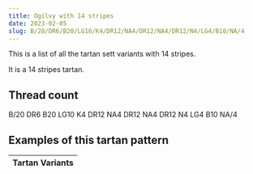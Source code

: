 ```yaml
---
title: Ogilvy with 14 stripes
date: 2023-02-05
slug: B/20/DR6/B20/LG10/K4/DR12/NA4/DR12/NA4/DR12/N4/LG4/B10/NA/4
---
```

This is a list of all the tartan sett variants with 14 stripes.

It is a 14 stripes tartan.


## Thread count
B/20 DR6 B20 LG10 K4 DR12 NA4 DR12 NA4 DR12 N4 LG4 B10 NA/4

## Examples of this tartan pattern

| Tartan Variants |
|---------------|
